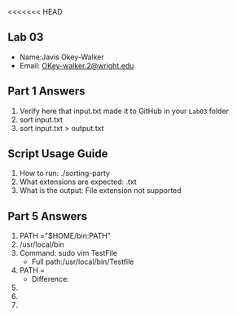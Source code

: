 <<<<<<< HEAD
## Lab 03

- Name:Javis Okey-Walker
- Email: OKey-walker.2@wright.edu

## Part 1 Answers

1. Verify here that input.txt made it to GitHub in your `Lab03` folder
2. sort input.txt
3. sort input.txt > output.txt

## Script Usage Guide

1. How to run: ./sorting-party
2. What extensions are expected: .txt
3. What is the output: File extension not supported

## Part 5 Answers

1. PATH ="$HOME/bin:PATH"
2. /usr/local/bin
3. Command: sudo vim TestFile
   - Full path:/usr/local/bin/Testfile
4. PATH =
   - Difference:
5.
6.
7.
